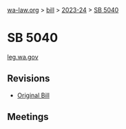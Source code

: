 [wa-law.org](/) > [bill](/bill/) > [2023-24](/bill/2023-24/) > [SB 5040](/bill/2023-24/sb/5040/)

# SB 5040
[leg.wa.gov](https://app.leg.wa.gov/billsummary?BillNumber=5040&Year=2023&Initiative=false)

## Revisions
* [Original Bill](1/)

## Meetings